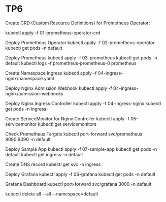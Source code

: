 # TP6

Create CRD (Custom Resource Definitions) for Prometheus Operator:

kubectl apply -f 01-prometheus-operator-crd

Deploy Prometheus Operator
kubectl apply -f 02-prometheus-operator
kubectl get pods -n default

Deploy Prometheus
kubectl apply -f 03-prometheus
kubectl get pods -n default
kubectl logs -f prometheus-prometheus-0 prometheus

Create Namespace Ingress
kubectl apply -f 04-ingress-nginx/namespace.yaml

Deploy Nginx Admission Webhook
kubectl apply -f 04-ingress-nginx/admission-webhooks

Deploy Nginx Ingress Controller
kubectl apply -f 04-ingress-nginx
kubectl get pods -n ingress

Create ServiceMonitor for Nginx Controller
kubectl apply -f 05-servicemonitor
kubectl get servicemonitors

Check Prometheus Targets
kubectl port-forward svc/prometheus 9090:9090 -n default

Deploy Sample App
kubectl apply -f 07-sample-app
kubectl get pods -n default
kubectl get ingress -n default

Create DNS record
kubectl get svc -n ingress

Deploy Grafana
kubectl apply -f 06-grafana
kubectl get pods -n default

Grafana Dashboard
kubectl port-forward svc/grafana 3000 -n default

kubectl delete all --all --namespace=default
